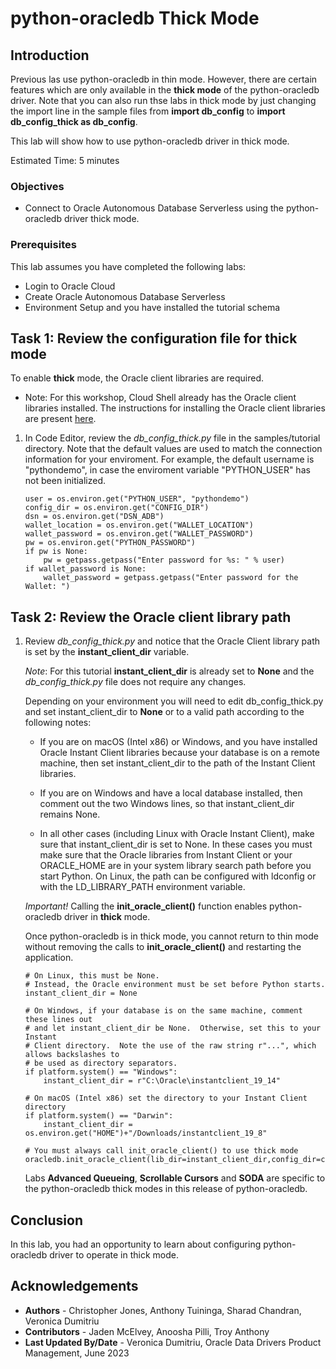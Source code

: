 # python-oracledb Thick Mode

## Introduction
Previous las use python-oracledb in thin mode. However, there are certain features which are only available in the **thick mode** of the python-oracledb driver. Note that you can also run thse labs in thick mode by just changing the import line in the sample files from **import db\_config** to **import db\_config\_thick as db_config**.

This lab will show how to use python-oracledb driver in thick mode.

Estimated Time: 5 minutes

### Objectives

*  Connect to Oracle Autonomous Database Serverless using the python-oracledb driver thick mode.

### Prerequisites

This lab assumes you have completed the following labs:
* Login to Oracle Cloud
* Create Oracle Autonomous Database Serverless
* Environment Setup and you have installed the tutorial schema

## Task 1: Review the configuration file for **thick** mode

To enable **thick** mode, the Oracle client libraries are required.
* Note: For this workshop, Cloud Shell already has the Oracle client libraries installed. The instructions for installing the Oracle client libraries are present [here](https://python-oracledb.readthedocs.io/en/latest/user_guide/installation.html#optionally-install-oracle-client). 

1. In Code Editor, review the *db\_config\_thick.py* file in the samples/tutorial directory.
Note that the default values are used to match the connection information for your enviroment. For example, the default username is "pythondemo", in case the enviroment variable "PYTHON_USER" has not been initialized.

    ````
    user = os.environ.get("PYTHON_USER", "pythondemo")
    config_dir = os.environ.get("CONFIG_DIR")
    dsn = os.environ.get("DSN_ADB")
    wallet_location = os.environ.get("WALLET_LOCATION")
    wallet_password = os.environ.get("WALLET_PASSWORD")
    pw = os.environ.get("PYTHON_PASSWORD")
    if pw is None:
        pw = getpass.getpass("Enter password for %s: " % user)
    if wallet_password is None:
        wallet_password = getpass.getpass("Enter password for the Wallet: ")
    ````

## Task 2: Review the Oracle client library path

1. Review *db\_config\_thick.py* and notice that the Oracle Client library path is set by the **instant\_client\_dir** variable.

    *Note*: For this tutorial **instant\_client\_dir** is already set to **None** and the *db\_config\_thick.py* file does not require any changes. 

    Depending on your environment you will need to edit db\_config\_thick.py and set instant\_client\_dir to **None** or to a valid path according to the following notes:

    - If you are on macOS (Intel x86) or Windows, and you have installed Oracle Instant Client libraries because your database is on a remote machine, then set instant\_client\_dir to the path of the Instant Client libraries.

    - If you are on Windows and have a local database installed, then comment out the two Windows lines, so that instant\_client\_dir remains None.

    - In all other cases (including Linux with Oracle Instant Client), make sure that instant\_client\_dir is set to None. In these cases you must make sure that the Oracle libraries from Instant Client or your ORACLE\_HOME are in your system library search path before you start Python. On Linux, the path can be configured with ldconfig or with the LD\_LIBRARY\_PATH environment variable.

    *Important!* Calling the **init\_oracle\_client()** function enables python-oracledb driver in **thick** mode.

    Once python-oracledb is in thick mode, you cannot return to thin mode without removing the calls to **init\_oracle\_client()** and restarting the application.

    ````
    # On Linux, this must be None.
    # Instead, the Oracle environment must be set before Python starts.
    instant_client_dir = None

    # On Windows, if your database is on the same machine, comment these lines out
    # and let instant_client_dir be None.  Otherwise, set this to your Instant
    # Client directory.  Note the use of the raw string r"...", which allows backslashes to
    # be used as directory separators.
    if platform.system() == "Windows":
        instant_client_dir = r"C:\Oracle\instantclient_19_14"

    # On macOS (Intel x86) set the directory to your Instant Client directory
    if platform.system() == "Darwin":
        instant_client_dir = os.environ.get("HOME")+"/Downloads/instantclient_19_8"

    # You must always call init_oracle_client() to use thick mode
    oracledb.init_oracle_client(lib_dir=instant_client_dir,config_dir=config_dir)
    ````

    Labs __Advanced Queueing__, __Scrollable Cursors__ and __SODA__ are specific to the python-oracledb thick modes in this release of python-oracledb.

## Conclusion

In this lab, you had an opportunity to learn about configuring python-oracledb driver to operate in thick mode.

## Acknowledgements

* **Authors** - Christopher Jones, Anthony Tuininga, Sharad Chandran, Veronica Dumitriu
* **Contributors** - Jaden McElvey, Anoosha Pilli, Troy Anthony
* **Last Updated By/Date** - Veronica Dumitriu, Oracle Data Drivers Product Management, June 2023